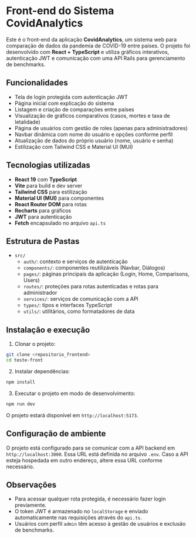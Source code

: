 # Front-end do Sistema CovidAnalytics

Este é o front-end da aplicação **CovidAnalytics**, um sistema web para comparação de dados da pandemia de COVID-19 entre países. O projeto foi desenvolvido com **React + TypeScript** e utiliza gráficos interativos, autenticação JWT e comunicação com uma API Rails para gerenciamento de benchmarks.

## Funcionalidades

- Tela de login protegida com autenticação JWT
- Página inicial com explicação do sistema
- Listagem e criação de comparações entre países
- Visualização de gráficos comparativos (casos, mortes e taxa de letalidade)
- Página de usuários com gestão de roles (apenas para administradores)
- Navbar dinâmica com nome do usuário e opções conforme perfil
- Atualização de dados do próprio usuário (nome, usuário e senha)
- Estilização com Tailwind CSS e Material UI (MUI)

## Tecnologias utilizadas

- **React 19** com **TypeScript**
- **Vite** para build e dev server
- **Tailwind CSS** para estilização
- **Material UI (MUI)** para componentes
- **React Router DOM** para rotas
- **Recharts** para gráficos
- **JWT** para autenticação
- **Fetch** encapsulado no arquivo `api.ts`

## Estrutura de Pastas

- `src/`
  - `auth/`: contexto e serviços de autenticação
  - `components/`: componentes reutilizáveis (Navbar, Diálogos)
  - `pages/`: páginas principais da aplicação (Login, Home, Comparisons, Users)
  - `routes/`: proteções para rotas autenticadas e rotas para administrador
  - `services/`: serviços de comunicação com a API
  - `types/`: tipos e interfaces TypeScript
  - `utils/`: utilitários, como formatadores de data

## Instalação e execução

1. Clonar o projeto:

```bash
git clone <repositorio_frontend>
cd teste-front
```

2. Instalar dependências:

```bash
npm install
```

3. Executar o projeto em modo de desenvolvimento:

```bash
npm run dev
```

O projeto estará disponível em `http://localhost:5173`.

## Configuração de ambiente

O projeto está configurado para se comunicar com a API backend em `http://localhost:3000`. Essa URL está definida no arquivo `.env`. Caso a API esteja hospedada em outro endereço, altere essa URL conforme necessário.

## Observações

- Para acessar qualquer rota protegida, é necessário fazer login previamente.
- O token JWT é armazenado no `localStorage` e enviado automaticamente nas requisições através do `api.ts`.
- Usuários com perfil `admin` têm acesso à gestão de usuários e exclusão de benchmarks.
